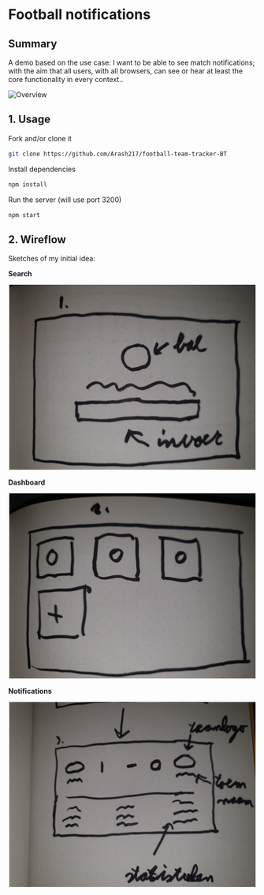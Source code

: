 # Football notifications

## Summary
A demo based on the use case: I want to be able to see match notifications; with the aim that all users, with all browsers, can see or hear at least the core functionality in every context..

![Overview](../master/docs/match.jpg)

## 1. Usage

Fork and/or clone it
```bash
git clone https://github.com/Arash217/football-team-tracker-BT
```

Install dependencies
```bash
npm install
```

Run the server (will use port 3200)
```bash
npm start
```

## 2. Wireflow
Sketches of my initial idea:

**Search**
<p align="center">
  <img width="500px" src="https://github.com/Arash217/football-team-tracker-BT/blob/master/docs/1.png">
</p>

**Dashboard**
<p align="center">
  <img width="500px" src="https://github.com/Arash217/football-team-tracker-BT/blob/master/docs/2.png">
</p>

**Notifications**
<p align="center">
  <img width="500px" src="https://github.com/Arash217/football-team-tracker-BT/blob/master/docs/3.png">
</p>
